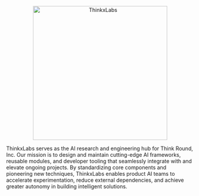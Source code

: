 <p align="center">
  <img src="https://github.com/user-attachments/assets/5b47ec16-f1ac-4da1-b04a-c5b59b9c6ca5" width="360" height="360" alt="ThinkxLabs" />
</p>
ThinkxLabs serves as the AI research and engineering hub for Think Round, Inc. Our mission is to design and maintain cutting-edge AI frameworks, reusable modules, and developer tooling that seamlessly integrate with and elevate ongoing projects. By standardizing core components and pioneering new techniques, ThinkxLabs enables product AI teams to accelerate experimentation, reduce external dependencies, and achieve greater autonomy in building intelligent solutions.
